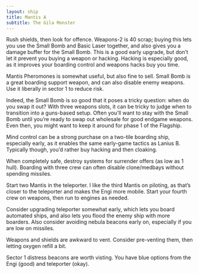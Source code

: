 ```yaml
---
layout: ship
title: Mantis A
subtitle: The Gila Monster
---
```


Rush shields, then look for offence. Weapons-2 is 40 scrap; buying this lets you use the Small Bomb and Basic Laser together, and also gives you a damage buffer for the Small Bomb. This is a good early upgrade, but don’t let it prevent you buying a weapon or hacking. Hacking is especially good, as it improves your boarding control and weapons hacks buy you time.

Mantis Pheromones is somewhat useful, but also fine to sell. Small Bomb is a great boarding support weapon, and can also disable enemy weapons. Use it liberally in sector 1 to reduce risk.

Indeed, the Small Bomb is so good that it poses a tricky question: when do you swap it out? With three weapons slots, it can be tricky to judge when to transition into a guns-based setup. Often you’ll want to stay with the Small Bomb until you’re ready to swap out wholesale for good endgame weapons. Even then, you might want to keep it around for phase 1 of the Flagship.

Mind control can be a strong purchase on a two-tile boarding ship, especially early, as it enables the same early-game tactics as Lanius B. Typically though, you’d rather buy hacking and then cloaking.

When completely safe, destroy systems for surrender offers (as low as 1 hull). Boarding with three crew can often disable clone/medbays without spending missiles.

Start two Mantis in the teleporter. I like the third Mantis on piloting, as that’s closer to the teleporter and makes the Engi more mobile. Start your fourth crew on weapons, then run to engines as needed.

Consider upgrading teleporter somewhat early, which lets you board automated ships, and also lets you flood the enemy ship with more boarders. Also consider avoiding nebula beacons early on, especially if you are low on missiles.

Weapons and shields are awkward to vent. Consider pre-venting them, then letting oxygen refill a bit.

Sector 1 distress beacons are worth visting. You have blue options from the Engi (good) and teleporter (okay).